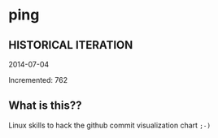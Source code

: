 # ping

## HISTORICAL ITERATION
2014-07-04

Incremented: 762

## What is this?? 
Linux skills to hack the github commit visualization chart `;-)`
